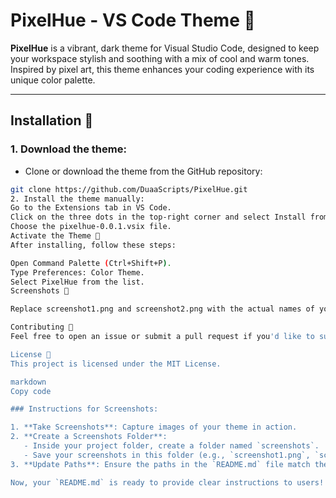 # PixelHue - VS Code Theme 🌈

**PixelHue** is a vibrant, dark theme for Visual Studio Code, designed to keep your workspace stylish and soothing with a mix of cool and warm tones. Inspired by pixel art, this theme enhances your coding experience with its unique color palette.

---

## Installation 🚀

### 1. Download the theme:
- Clone or download the theme from the GitHub repository:
```bash
git clone https://github.com/DuaaScripts/PixelHue.git
2. Install the theme manually:
Go to the Extensions tab in VS Code.
Click on the three dots in the top-right corner and select Install from VSIX.
Choose the pixelhue-0.0.1.vsix file.
Activate the Theme 🌟
After installing, follow these steps:

Open Command Palette (Ctrl+Shift+P).
Type Preferences: Color Theme.
Select PixelHue from the list.
Screenshots 📸

Replace screenshot1.png and screenshot2.png with the actual names of your screenshot files located in the screenshots folder.

Contributing 🤝
Feel free to open an issue or submit a pull request if you'd like to suggest improvements or report bugs.

License 📄
This project is licensed under the MIT License.

markdown
Copy code

### Instructions for Screenshots:

1. **Take Screenshots**: Capture images of your theme in action.
2. **Create a Screenshots Folder**:
   - Inside your project folder, create a folder named `screenshots`.
   - Save your screenshots in this folder (e.g., `screenshot1.png`, `screenshot2.png`).
3. **Update Paths**: Ensure the paths in the `README.md` file match the names of your screenshot files.

Now, your `README.md` is ready to provide clear instructions to users! If you need more help, just let me know! 🌟
